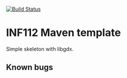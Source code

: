 [![Build Status](https://travis-ci.com/inf112-v21/Trivial-Solution.svg?branch=master)](https://travis-ci.com/inf112-v21/Trivial-Solution)

# INF112 Maven template 
Simple skeleton with libgdx. 


## Known bugs

